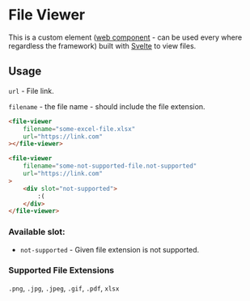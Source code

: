 # File Viewer

This is a custom element ([web component](https://developer.mozilla.org/en-US/docs/Web/Web_Components) - can be used every where regardless the framework) built with [Svelte](https://svelte.dev/) to view files.

## Usage

`url` - File link.

`filename` - the file name - should include the file extension.

```html
<file-viewer
    filename="some-excel-file.xlsx"
    url="https://link.com"
></file-viewer>
```

```html
<file-viewer
    filename="some-not-supported-file.not-supported"
    url="https://link.com"
>
    <div slot="not-supported">
        :(
    </div>
</file-viewer>
```

### Available slot:

-   `not-supported` - Given file extension is not supported.

### Supported File Extensions

`.png`, `.jpg`, `.jpeg`, `.gif`, `.pdf`, `xlsx`
